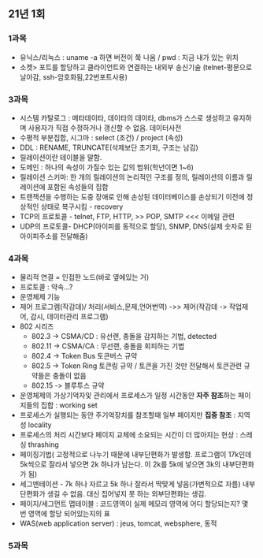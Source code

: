 ## 21년 1회

### 1과목

- 유닉스/리눅스 : uname -a 하면 버전이 쭉 나옴 / pwd : 지금 내가 있는 위치
- 소켓> 포트를 할당하고 클라이언트와 연결하는 내외부 송신기술 (telnet-평문으로날아감, ssh-암호화됨,22번포트사용)

### 3과목
- 시스템 카탈로그 : 메타데이타, 데이타의 데이타, dbms가 스스로 생성하고 유지하며 사용자가 직접 수정하거나 갱신할 수 없음. 데이터사전
- 수평적 부분집합, 시그마 : select (조건) / project (속성)
- DDL : RENAME, TRUNCATE(삭제보단 초기화, 구조는 남김) 
- 릴레이션이란 테이블을 말함.
- 도메인 : 하나의 속성이 가질수 있는 값의 범위(학년이면 1~6)
- 릴레이션 스키마: 한 개의 릴레이션의 논리적인 구조를 정의, 릴레이션의 이름과 릴레이션에 포함된 속성들의 집합
- 트랜잭션을 수행하는 도중 장애로 인해 손상된 데이터베이스를 손상되기 이전에 정상적인 상태로 복구시킴 - recovery 
- TCP의 프로토콜 - telnet, FTP, HTTP, >>  POP, SMTP <<< 이메일 관련
- UDP의 프로토콜- DHCP(아이피를 동적으로 할당), SNMP, DNS(실제 숫자로 된 아이피주소를 전달해줌)

### 4과목
- 물리적 연결 = 인접한 노드(바로 옆에있는 거)
- 프로토콜 : 약속...?
- 운영체제 기능
- 제어 프로그램(작감데)/ 처리(서비스,문제,언어번역) ->> 제어(작감데 -> 작업제어, 감시, 데이터관리 프로그램) 
- 802 시리즈 
  - 802.3 -> CSMA/CD : 유선랜, 충돌을 감지하는 기법, detected
  - 802.11 -> CSMA/CA : 무선랜, 충돌을 회피하는 기법
  - 802.4 -> Token Bus 토큰버스 규약
  - 802.5 -> Token Ring 토큰링 규약 / 토큰을 가진 것만 전달해서 토큰관련 규약들은 충돌이 없음
  - 802.15 -> 블루투스 규약
- 운영체제의 가상기억자잋 관리에서 프로세스가 일정 시간동안 **자주 참조**하는 페이지들의 집합 : working set 
- 프로세스가 실행되는 동안 주기억장치를 참조할때 일부 페이지만 **집중 참조** : 지역성 locality
- 프로세스의 처리 시간보다 페이지 교체에 소요되는 시간이 더 많아지는 현상 : 스레싱 thrashing
- 페이징기법( 고정적으로 나누기 때문에 내부단편화가 발생함. 프로그램이 17k인데 5k씩으로 잘라서 넣으면  2k 하나가 남는다. 이 2k를 5k에 넣으면 3k의 내부단편화가 됨)
- 세그멘테이션 - 7k 하나 자르고 5k 하나 잘라서 딱맞게 넣음(가변적으로 자름) 내부단편화가 생길 수 없음. 대신 집어넣지 못 하는 외부단편화는 생김. 
- 페이지/세그먼트 맵테이블 : 코드영역이 실제 메모리 영역에 어디 할당되는지? 몇 번 영역에 할당 되어있는지의 표 
- WAS(web application server) : jeus, tomcat, websphere, 동적


### 5과목
